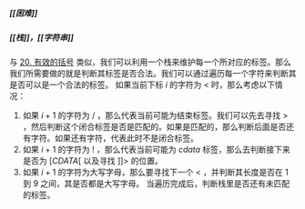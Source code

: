 ##### [[困难]]
##### [[栈]]，[[字符串]]

与 [20. 有效的括号](https://leetcode.cn/problems/valid-parentheses/) 类似，我们可以利用一个栈来维护每一个所对应的标签。那么我们所需要做的就是判断其标签是否合法。我们可以通过遍历每一个字符来判断其是否可以是一个合法的标签。
如果当前下标 $i$ 的字符为 $<$ 时，那么考虑以下情况：
1. 如果 $i + 1$ 的字符为 $/$ ，那么代表当前可能为结束标签。我们可以先去寻找 $>$ ，然后判断这个闭合标签是否是匹配的。如果是匹配的，那么判断后面是否还有字符。如果还有字符，代表此时不是闭合标签。
2. 如果 $i + 1$ 的字符为 $!$ ，那么代表当前可能为 $cdata$ 标签，那么去判断接下来是否为 $[CDATA[$ 以及寻找 $]]>$ 的位置。
3. 如果 $i + 1$ 的字符为大写字母，那么要寻找下一个 $<$ ，并判断其长度是否在 $1$ 到 $9$ 之间，其是否都是大写字母。
当遍历完成后，判断栈里是否还有未匹配的标签。